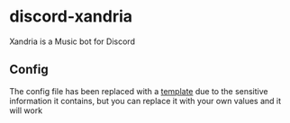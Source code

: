 # discord-xandria

Xandria is a Music bot for Discord

## Config

The config file has been replaced with a [template](https://github.com/P1M5/discord-xandria/blob/main/config.json) due to the sensitive information it contains, but you can replace it with your own values and it will work
